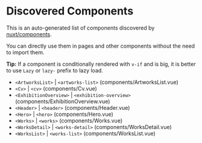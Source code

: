 # Discovered Components

This is an auto-generated list of components discovered by [nuxt/components](https://github.com/nuxt/components).

You can directly use them in pages and other components without the need to import them.

**Tip:** If a component is conditionally rendered with `v-if` and is big, it is better to use `Lazy` or `lazy-` prefix to lazy load.

- `<ArtworksList>` | `<artworks-list>` (components/ArtworksList.vue)
- `<Cv>` | `<cv>` (components/Cv.vue)
- `<ExhibitionOverview>` | `<exhibition-overview>` (components/ExhibitionOverview.vue)
- `<Header>` | `<header>` (components/Header.vue)
- `<Hero>` | `<hero>` (components/Hero.vue)
- `<Works>` | `<works>` (components/Works.vue)
- `<WorksDetail>` | `<works-detail>` (components/WorksDetail.vue)
- `<WorksList>` | `<works-list>` (components/WorksList.vue)
